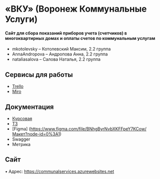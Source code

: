 # «ВКУ» (Воронеж Коммунальные Услуги)

#### Сайт для сбора показаний приборов учета (счетчиков) в многоквартирных домах и оплаты счетов по коммунальным услугам

* mkotolevsky – Котолевский Максим, 2.2 группа 
* AnnaAndropova – Андропова Анна, 2.2 группа 
* nataliasalova – Салова Наталья, 2.2 группа

## Сервисы для работы

* [Trello](https://trello.com/b/4jC7Mldg/председатели-жкх) 
* [Miro](https://miro.com/app/board/o9J_lRr3nEM=/)

## Документация

* [Курсовая](https://github.com/AnnaAndropova/CommunalServices/blob/master/docs/Kursovaya-2.pdf)
* [ТЗ](https://github.com/AnnaAndropova/CommunalServices/blob/master/docs/ТЗ%20ВКУ.pdf) 
* [Figma] (https://www.figma.com/file/BNhgByrNvbXKFFpeY7KCow/Макет?node-id=0%3A1)
* Swagger 
* Метрика 

## Сайт

• Адрес: https://communalservices.azurewebsites.net
